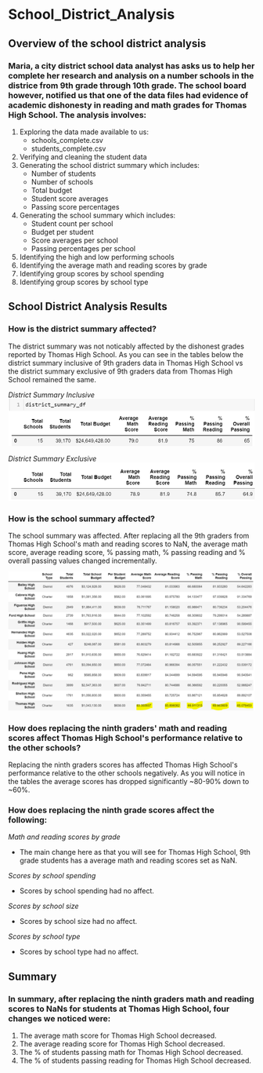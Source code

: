 # School_District_Analysis

## Overview of the school district analysis
### Maria, a city district school data analyst has asks us to help her complete her research and analysis on a number schools in the districe from 9th grade through 10th grade. The school board however, notified us that one of the data files had evidence of academic dishonesty in reading and math grades for Thomas High School. The analysis involves:

1. Exploring the data made available to us:
	- schools_complete.csv
	- students_complete.csv
2. Verifying and cleaning the student data
3. Generating the school district summary which includes:
	- Number of students
	- Number of schools
	- Total budget
	- Student score averages
	- Passing score percentages
4. Generating the school summary which includes:
	- Student count per school
	- Budget per student
	- Score averages per school
	- Passing percentages per school
5. Identifying the high and low performing schools
6. Identifying the average math and reading scores by grade
7. Identifying group scores by school spending
8. Identifying group scores by school type

## School District Analysis Results
### **How is the district summary affected?**
The district summary was not noticably affected by the dishonest grades reported by Thomas High School.
As you can see in the tables below the district summary inclusive of 9th graders data in Thomas High School vs the district summary exclusive
of 9th graders data from Thomas High School remained the same.

*District Summary Inclusive*
![District_Summary_Inclusive](https://github.com/mavalenz/School_District_Analysis/blob/main/Resources/District_Summary_Inclusive.PNG)

*District Summary Exclusive*
![District_Summary_Exclusive](https://github.com/mavalenz/School_District_Analysis/blob/main/Resources/District_Summary_Exclusive.PNG)

### **How is the school summary affected?**
The school summary was affected. After replacing all the 9th graders from Thomas High School's math and reading scores to NaN,
the average math score, average reading score, % passing math, % passing reading and % overall passing values changed incrementally. 

![School_Summary_Exclusive](https://github.com/mavalenz/School_District_Analysis/blob/main/Resources/School_Summary_Exclusive.PNG)

### **How does replacing the ninth graders' math and reading scores affect Thomas High School's performance relative to the other schools?**
Replacing the ninth graders scores has affected Thomas High School's performance relative to the other schools negatively. As you will notice
in the tables the average scores has dropped significantly ~80-90% down to ~60%.

### **How does replacing the ninth grade scores affect the following:**
*Math and reading scores by grade*
- The main change here as that you will see for Thomas High School, 9th grade students has a average math and reading scores set as NaN.
 
*Scores by school spending*
- Scores by school spending had no affect. 

*Scores by school size*
- Scores by school size had no affect.	

*Scores by school type*
- Scores by school type had no affect.

## Summary
### In summary, after replacing the ninth graders math and reading scores to NaNs for students at Thomas High School, four changes we noticed were:

1. The average math score for Thomas High School decreased.
2. The average reading score for Thomas High School decreased.
3. The % of students passing math for Thomas High School decreased.
4. The % of students passing reading for Thomas High School decreased.



